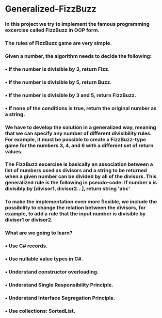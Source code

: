 # Generalized-FizzBuzz

### In this project we try to implement the famous programming excercise called FizzBuzz in OOP form.

### The rules of FizzBuzz game are very simple.
### Given a number, the algorithm needs to decide the following:
### •	If the number is divisible by 3, return Fizz.
### •	If the number is divisible by 5, return Buzz.
### •	If the number is divisible by 3 and 5, return FizzBuzz.
### •	If none of the conditions is true, return the original number as a string.

### We have to develop the solution in a generalized way, meaning that we can specify any number of different divisibility rules. For example, it must be possible to create a FizzBuzz-type game for the numbers 3, 4, and 6 with a different set of return values.

### The FizzBuzz excercise is basically an association between a list of numbers used as divisors and a string to be returned when a given number can be divided by all of the divisors. This generalized rule is the following in pseudo-code: If number x is divisibly by [divisor1, divisor2...], return string 'abc'

### To make the implementation even more flexible, we include the possibility to change the relation between the divisors, for example, to add a rule that the input number is divisible by divisor1 or divisor2.

### What are we going to learn?
### •	Use C# records.
### •	Use nullable value types in C#.
### •	Understand constructor overloading.
### •	Understand Single Responsibility Principle.
### •	Understand Interface Segregation Principle.
### •	Use collections: SortedList.
